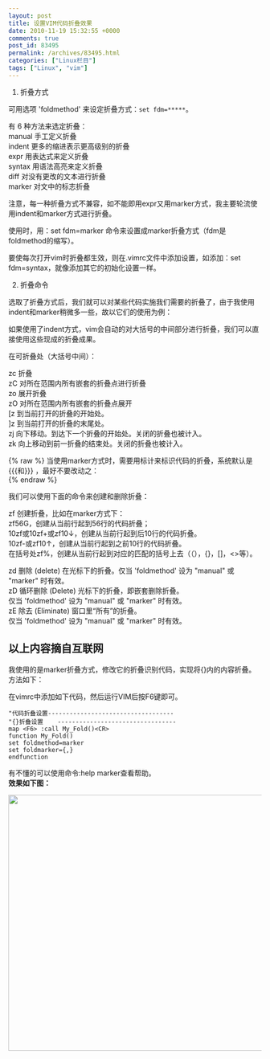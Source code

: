 ```yaml
---
layout: post
title: 设置VIM代码折叠效果
date: 2010-11-19 15:32:55 +0000
comments: true
post_id: 83495
permalink: /archives/83495.html
categories: ["Linux栏目"]
tags: ["Linux", "vim"]
---
```


1. 折叠方式 <br>

可用选项 'foldmethod' 来设定折叠方式：`set fdm=*****`。 <br>

有 6 种方法来选定折叠： <br>
manual           手工定义折叠 <br>
indent             更多的缩进表示更高级别的折叠 <br>
expr                用表达式来定义折叠  <br>
syntax             用语法高亮来定义折叠  <br>
diff                  对没有更改的文本进行折叠  <br>
marker            对文中的标志折叠 <br>

注意，每一种折叠方式不兼容，如不能即用expr又用marker方式，我主要轮流使用indent和marker方式进行折叠。 <br>

使用时，用：set fdm=marker 命令来设置成marker折叠方式（fdm是foldmethod的缩写）。 <br>

要使每次打开vim时折叠都生效，则在.vimrc文件中添加设置，如添加：set fdm=syntax，就像添加其它的初始化设置一样。 <br>

2. 折叠命令 <br>

选取了折叠方式后，我们就可以对某些代码实施我们需要的折叠了，由于我使用indent和marker稍微多一些，故以它们的使用为例： <br>

如果使用了indent方式，vim会自动的对大括号的中间部分进行折叠，我们可以直接使用这些现成的折叠成果。 <br>

在可折叠处（大括号中间）：

zc      折叠  <br>
zC     对所在范围内所有嵌套的折叠点进行折叠 <br>
zo      展开折叠  <br>
zO     对所在范围内所有嵌套的折叠点展开  <br>
[z       到当前打开的折叠的开始处。  <br>
]z       到当前打开的折叠的末尾处。  <br>
zj       向下移动。到达下一个折叠的开始处。关闭的折叠也被计入。  <br>
zk      向上移动到前一折叠的结束处。关闭的折叠也被计入。  <br>

{% raw %}
当使用marker方式时，需要用标计来标识代码的折叠，系统默认是 {{{和}}} ，最好不要改动之：  <br>
{% endraw %}

我们可以使用下面的命令来创建和删除折叠：

zf      创建折叠，比如在marker方式下：  <br>
zf56G，创建从当前行起到56行的代码折叠；  <br>
10zf或10zf+或zf10↓，创建从当前行起到后10行的代码折叠。  <br>
10zf-或zf10↑，创建从当前行起到之前10行的代码折叠。  <br>
在括号处zf%，创建从当前行起到对应的匹配的括号上去（（），{}，[]，<>等）。  <br>

zd      删除 (delete) 在光标下的折叠。仅当 'foldmethod' 设为 "manual" 或 "marker" 时有效。  <br>
zD     循环删除 (Delete) 光标下的折叠，即嵌套删除折叠。  <br>
仅当 'foldmethod' 设为 "manual" 或 "marker" 时有效。  <br>
zE     除去 (Eliminate) 窗口里“所有”的折叠。  <br>
仅当 'foldmethod' 设为 "manual" 或 "marker" 时有效。

<h2><strong>以上内容摘自互联网</strong></h2>
我使用的是marker折叠方式，修改它的折叠识别代码，实现将{}内的内容折叠。方法如下：

在vimrc中添加如下代码，然后运行VIM后按F6键即可。
```
"代码折叠设置-----------------------------------
"{}折叠设置    ---------------------------------
map <F6> :call My_Fold()<CR>
function My_Fold()
set foldmethod=marker
set foldmarker={,}
endfunction
```

有不懂的可以使用命令:help marker查看帮助。  
<strong>效果如下图：</strong>

<img style="width: 660px;height: 510px" src="http://img163.poco.cn/mypoco/myphoto/20101119/23/5545129120101119231311080.jpg" alt="" />
